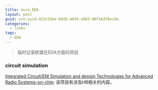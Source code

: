 ```yaml
---
title: euro_EDA
layout: post
guid: urn:uuid:423c55be-602b-40f6-a983-00f26d70ec9e
categories:
  - links
tags:
  - EDA
---
```



> 临时记录欧盟在EDA方面的项目

### circuit simulation
[Integrated Circuit/EM Simulation and design Technologies for Advanced Radio Systems-on-chip](https://cordis.europa.eu/project/id/214911/de): 该项目有涉及HB相关的内容。
